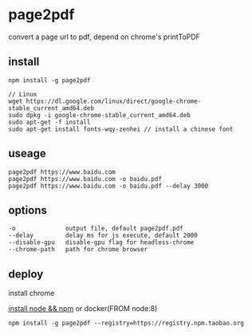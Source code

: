 # page2pdf

convert a page url to pdf, depend on chrome's printToPDF

## install

```
npm install -g page2pdf
```

```
// Linux
wget https://dl.google.com/linux/direct/google-chrome-stable_current_amd64.deb
sudo dpkg -i google-chrome-stable_current_amd64.deb
sudo apt-get -f install
sudo apt-get install fonts-wqy-zenhei // install a chinese font
```


## useage

```
page2pdf https://www.baidu.com
page2pdf https://www.baidu.com -o baidu.pdf
page2pdf https://www.baidu.com -o baidu.pdf --delay 3000
```

## options

```
-o              output file, default page2pdf.pdf
--delay         delay ms for js execute, default 2000
--disable-gpu   disable-gpu flag for headless-chrome
--chrome-path   path for chrome browser
```

## deploy

install chrome

[install node && npm](https://nodejs.org/en/download/package-manager/) or docker(FROM node:8)

```
npm install -g page2pdf --registry=https://registry.npm.taobao.org
```
